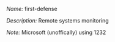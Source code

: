 _Name:_ first-defense

_Description:_ Remote systems monitoring

_Note:_ Microsoft (unoffically) using 1232

